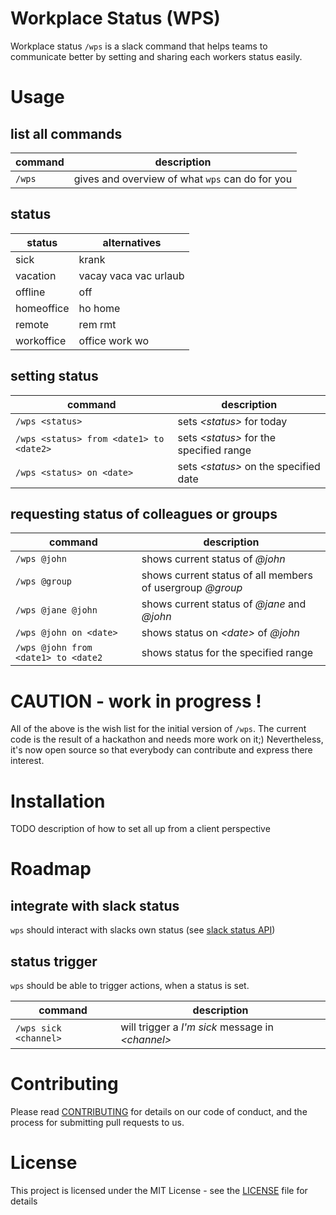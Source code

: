 # Workplace Status (WPS)

Workplace status `/wps` is a slack command that helps teams to communicate better
by setting and sharing each workers status easily.

# Usage

## list all commands

| command | description |
| ---- | ---- |
| `/wps` | gives and overview of what `wps` can do for you |

## status

| status | alternatives |
| ---------- | ----- |
| sick | krank |
| vacation | vacay vaca vac urlaub |
| offline | off |
| homeoffice | ho home |
| remote | rem rmt |
| workoffice | office work wo |

## setting status

| command | description |
| ---- | ---- |
| `/wps <status>` | sets _\<status\>_ for today |
| `/wps <status> from <date1> to <date2>` | sets _\<status\>_ for the specified range |
| `/wps <status> on <date>` | sets _\<status\>_ on the specified date |

## requesting status of colleagues or groups

| command | description |
| ---- | ---- |
| `/wps @john` | shows current status of _@john_ |
| `/wps @group` | shows current status of all members of usergroup _@group_ |
| `/wps @jane @john` | shows current status of _@jane_ and _@john_  |
| `/wps @john on <date>` | shows status on _\<date\>_ of _@john_ |
| `/wps @john from <date1> to <date2` | shows status for the specified range |


# CAUTION - work in progress !

All of the above is the wish list for the initial version of `/wps`.
The current code is the result of a hackathon and needs more work on it;)
Nevertheless, it's now open source so that everybody can contribute and
express there interest.

# Installation

TODO description of how to set all up from a client perspective

# Roadmap

## integrate with slack status

`wps` should interact with slacks own status
(see [slack status API](https://api.slack.com/docs/presence-and-status))

## status trigger

`wps` should be able to trigger actions, when a status is set.

| command | description |
| ---- | ---- |
| `/wps sick <channel>` | will trigger a _I'm sick_ message in _\<channel\>_ |


# Contributing

Please read [CONTRIBUTING](CONTRIBUTING.md) for details on our code of conduct, and the process
for submitting pull requests to us.

# License

This project is licensed under the MIT License - see the [LICENSE](LICENSE.md) file for details

